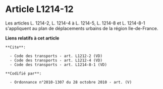 # Article L1214-12

Les articles L. 1214-2, L. 1214-4 à L. 1214-5, L. 1214-8 et L. 1214-8-1 s'appliquent au plan de déplacements urbains de la
région Ile-de-France.

**Liens relatifs à cet article**

	**Cite**:

	  - Code des transports - art. L1212-2 (VD)
	  - Code des transports - art. L1212-4 (VD)
	  - Code des transports - art. L1214-8-1 (VD)

	**Codifié par**:

	  - Ordonnance n°2010-1307 du 28 octobre 2010 - art. (V)
